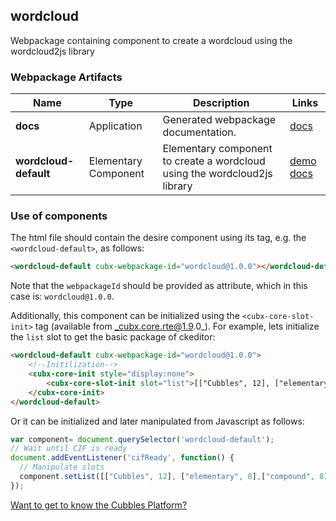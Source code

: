 ## wordcloud
Webpackage containing component to create a wordcloud using the wordcloud2js library
### Webpackage Artifacts
| Name | Type | Description | Links |
|---|---|---|---|
| **docs** | Application | Generated webpackage documentation. | [docs](https://cubbles.world/shared/wordcloud@1.0.0/docs/index.html) |
| **wordcloud-default** | Elementary Component | Elementary component to create a wordcloud using the wordcloud2js library | [demo](https://cubbles.world/shared/wordcloud@1.0.0/wordcloud-default/demo/index.html) [docs](https://cubbles.world/shared/wordcloud@1.0.0/wordcloud-default/docs/index.html) |
### Use of components
The html file should contain the desire component using its tag, e.g. the `<wordcloud-default>`, as follows:
```html
<wordcloud-default cubx-webpackage-id="wordcloud@1.0.0"></wordcloud-default>
```
Note that the `webpackageId` should be provided as attribute, which in this case is: `wordcloud@1.0.0`.

Additionally, this component can be initialized using the `<cubx-core-slot-init>` tag (available from _cubx.core.rte@1.9.0_).
For example, lets initialize the `list` slot to get the basic package of ckeditor:

```html
<wordcloud-default cubx-webpackage-id="wordcloud@1.0.0">
    <!--Initilization-->
    <cubx-core-init style="display:none">
        <cubx-core-slot-init slot="list">[["Cubbles", 12], ["elementary", 8],["compound", 8], ["component", 8], ["webpackage", 6], ["webcomponent", 4]]</cubx-core-slot-init>
    </cubx-core-init>
</wordcloud-default>
```

Or it can be initialized and later manipulated from Javascript as follows:

```javascript
var component= document.querySelector('wordcloud-default');
// Wait until CIF is ready
document.addEventListener('cifReady', function() {
  // Manipulate slots
  component.setList([["Cubbles", 12], ["elementary", 8],["compound", 8], ["component", 8], ["webpackage", 6], ["webcomponent", 4]]);
});
```

[Want to get to know the Cubbles Platform?](https://cubbles.github.io)
